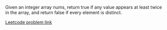 Given an integer array nums, return true if any value appears at least twice in the array, and return false if every element is distinct.

[Leetcode problem link](https://leetcode.com/problems/contains-duplicate/description/)
